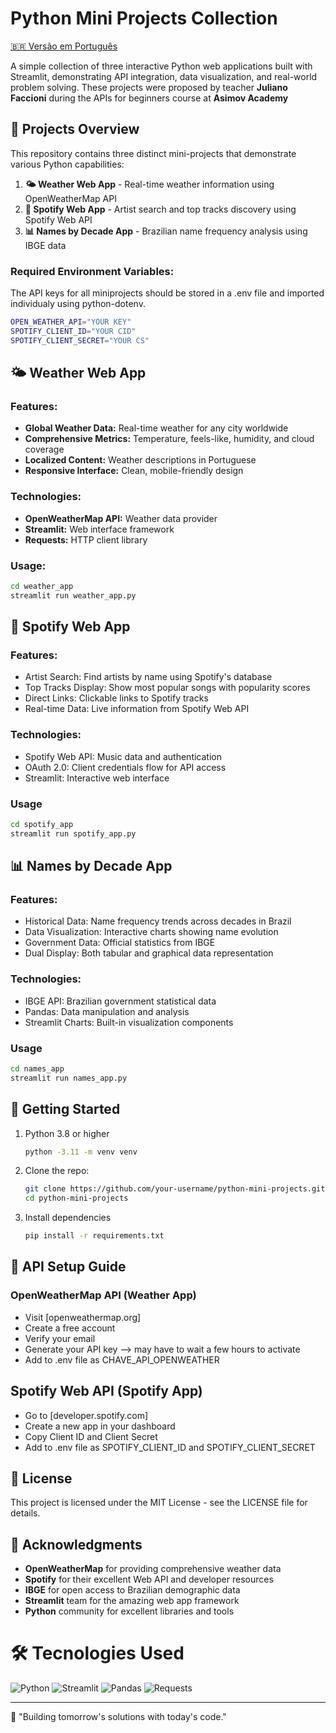 # Python Mini Projects Collection

[🇧🇷 Versão em Português](README-pt.md)

A simple collection of three interactive Python web applications built with Streamlit, demonstrating API integration, data visualization, and real-world problem solving. These projects were proposed by teacher **Juliano Faccioni** during the APIs for beginners course at **Asimov Academy**

## 🎯 Projects Overview
This repository contains three distinct mini-projects that demonstrate various Python capabilities:

1. **🌤️ Weather Web App** - Real-time weather information using OpenWeatherMap API
2. **🎵 Spotify Web App** - Artist search and top tracks discovery using Spotify Web API
3. **📊 Names by Decade App** - Brazilian name frequency analysis using IBGE data

### Required Environment Variables:
The API keys for all miniprojects should be stored in a .env file and imported individualy using python-dotenv.

```bash
OPEN_WEATHER_API="YOUR KEY"
SPOTIFY_CLIENT_ID="YOUR CID"
SPOTIFY_CLIENT_SECRET="YOUR CS"
```

## 🌤️ Weather Web App

### **Features:**
- **Global Weather Data:** Real-time weather for any city worldwide
- **Comprehensive Metrics:** Temperature, feels-like, humidity, and cloud coverage
- **Localized Content:** Weather descriptions in Portuguese
- **Responsive Interface:** Clean, mobile-friendly design

### **Technologies:**
- **OpenWeatherMap API:** Weather data provider
- **Streamlit:** Web interface framework
- **Requests:** HTTP client library

### **Usage:**
```bash
cd weather_app
streamlit run weather_app.py
```

## 🎵 Spotify Web App
### Features:
- Artist Search: Find artists by name using Spotify's database
- Top Tracks Display: Show most popular songs with popularity scores
- Direct Links: Clickable links to Spotify tracks
- Real-time Data: Live information from Spotify Web API

### Technologies:
- Spotify Web API: Music data and authentication
- OAuth 2.0: Client credentials flow for API access
- Streamlit: Interactive web interface

### **Usage**
```bash
cd spotify_app
streamlit run spotify_app.py
```

## 📊 Names by Decade App
### Features:
- Historical Data: Name frequency trends across decades in Brazil
- Data Visualization: Interactive charts showing name evolution
- Government Data: Official statistics from IBGE
- Dual Display: Both tabular and graphical data representation

### Technologies:
- IBGE API: Brazilian government statistical data
- Pandas: Data manipulation and analysis
- Streamlit Charts: Built-in visualization components

### **Usage**
```bash
cd names_app
streamlit run names_app.py
```
## 🚀 Getting Started
1. Python 3.8 or higher
   ```bash
   python -3.11 -m venv venv
   ```
3. Clone the repo:
   ```bash
   git clone https://github.com/your-username/python-mini-projects.git
   cd python-mini-projects
   ```
4. Install dependencies
   ```bash
   pip install -r requirements.txt
   ```

## 🔑 API Setup Guide
### OpenWeatherMap API (Weather App)
- Visit [openweathermap.org]
- Create a free account
- Verify your email
- Generate your API key --> may have to wait a few hours to activate
- Add to .env file as CHAVE_API_OPENWEATHER

## Spotify Web API (Spotify App)
- Go to [developer.spotify.com]
- Create a new app in your dashboard
- Copy Client ID and Client Secret
- Add to .env file as SPOTIFY_CLIENT_ID and SPOTIFY_CLIENT_SECRET

## 📄 License
This project is licensed under the MIT License - see the LICENSE file for details.

## 🙏 Acknowledgments
- **OpenWeatherMap** for providing comprehensive weather data
- **Spotify** for their excellent Web API and developer resources
- **IBGE** for open access to Brazilian demographic data
- **Streamlit** team for the amazing web app framework
- **Python** community for excellent libraries and tools

# 🛠️ Tecnologies Used
![Python](https://img.shields.io/badge/python-3670A0?style=for-the-badge&logo=python&logoColor=ffdd54)
![Streamlit](https://img.shields.io/badge/Streamlit-FF4B4B?style=for-the-badge&logo=streamlit&logoColor=white)
![Pandas](https://img.shields.io/badge/pandas-%23150458.svg?style=for-the-badge&logo=pandas&logoColor=white)
![Requests](https://img.shields.io/badge/Requests-2CA5E0?style=for-the-badge&logo=python&logoColor=white)

---
🚀 "Building tomorrow's solutions with today's code."
